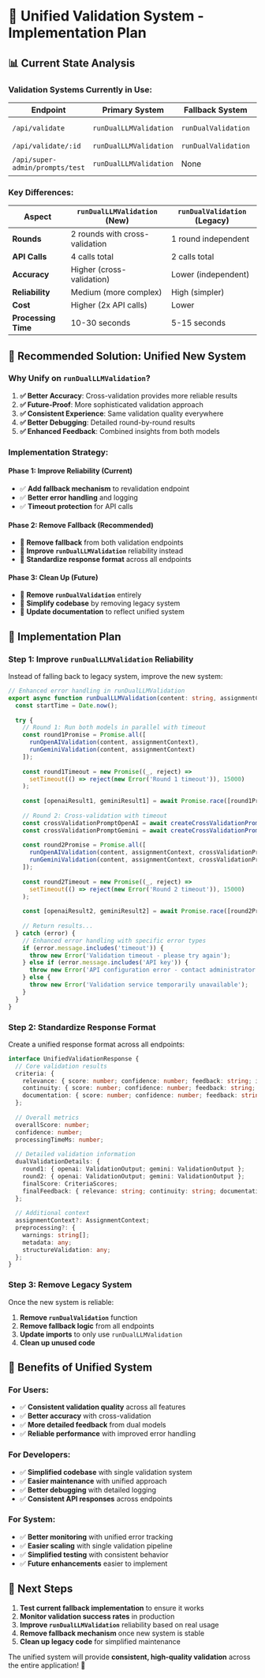 # 🎯 **Unified Validation System - Implementation Plan**

## **📊 Current State Analysis**

### **Validation Systems Currently in Use:**

| Endpoint | Primary System | Fallback System | Status |
|----------|---------------|-----------------|---------|
| `/api/validate` | `runDualLLMValidation` | `runDualValidation` | ✅ Working |
| `/api/validate/:id` | `runDualLLMValidation` | `runDualValidation` | ✅ Fixed |
| `/api/super-admin/prompts/test` | `runDualLLMValidation` | None | ✅ Working |

### **Key Differences:**

| Aspect | `runDualLLMValidation` (New) | `runDualValidation` (Legacy) |
|--------|------------------------------|------------------------------|
| **Rounds** | 2 rounds with cross-validation | 1 round independent |
| **API Calls** | 4 calls total | 2 calls total |
| **Accuracy** | Higher (cross-validation) | Lower (independent) |
| **Reliability** | Medium (more complex) | High (simpler) |
| **Cost** | Higher (2x API calls) | Lower |
| **Processing Time** | 10-30 seconds | 5-15 seconds |

## **🎯 Recommended Solution: Unified New System**

### **Why Unify on `runDualLLMValidation`?**

1. **✅ Better Accuracy**: Cross-validation provides more reliable results
2. **✅ Future-Proof**: More sophisticated validation approach
3. **✅ Consistent Experience**: Same validation quality everywhere
4. **✅ Better Debugging**: Detailed round-by-round results
5. **✅ Enhanced Feedback**: Combined insights from both models

### **Implementation Strategy:**

#### **Phase 1: Improve Reliability (Current)**
- ✅ **Add fallback mechanism** to revalidation endpoint
- ✅ **Better error handling** and logging
- ✅ **Timeout protection** for API calls

#### **Phase 2: Remove Fallback (Recommended)**
- 🔄 **Remove fallback** from both validation endpoints
- 🔄 **Improve `runDualLLMValidation`** reliability instead
- 🔄 **Standardize response format** across all endpoints

#### **Phase 3: Clean Up (Future)**
- 🔄 **Remove `runDualValidation`** entirely
- 🔄 **Simplify codebase** by removing legacy system
- 🔄 **Update documentation** to reflect unified system

## **🚀 Implementation Plan**

### **Step 1: Improve `runDualLLMValidation` Reliability**

Instead of falling back to legacy system, improve the new system:

```typescript
// Enhanced error handling in runDualLLMValidation
export async function runDualLLMValidation(content: string, assignmentContext?: AssignmentContext): Promise<DualValidationOutput> {
  const startTime = Date.now();
  
  try {
    // Round 1: Run both models in parallel with timeout
    const round1Promise = Promise.all([
      runOpenAIValidation(content, assignmentContext),
      runGeminiValidation(content, assignmentContext)
    ]);
    
    const round1Timeout = new Promise((_, reject) => 
      setTimeout(() => reject(new Error('Round 1 timeout')), 15000)
    );
    
    const [openaiResult1, geminiResult1] = await Promise.race([round1Promise, round1Timeout]);
    
    // Round 2: Cross-validation with timeout
    const crossValidationPromptOpenAI = await createCrossValidationPrompt(content, assignmentContext, geminiResult1);
    const crossValidationPromptGemini = await createCrossValidationPrompt(content, assignmentContext, openaiResult1);
    
    const round2Promise = Promise.all([
      runOpenAIValidation(content, assignmentContext, crossValidationPromptOpenAI),
      runGeminiValidation(content, assignmentContext, crossValidationPromptGemini)
    ]);
    
    const round2Timeout = new Promise((_, reject) => 
      setTimeout(() => reject(new Error('Round 2 timeout')), 15000)
    );
    
    const [openaiResult2, geminiResult2] = await Promise.race([round2Promise, round2Timeout]);
    
    // Return results...
  } catch (error) {
    // Enhanced error handling with specific error types
    if (error.message.includes('timeout')) {
      throw new Error('Validation timeout - please try again');
    } else if (error.message.includes('API key')) {
      throw new Error('API configuration error - contact administrator');
    } else {
      throw new Error('Validation service temporarily unavailable');
    }
  }
}
```

### **Step 2: Standardize Response Format**

Create a unified response format across all endpoints:

```typescript
interface UnifiedValidationResponse {
  // Core validation results
  criteria: {
    relevance: { score: number; confidence: number; feedback: string; issues: string[] };
    continuity: { score: number; confidence: number; feedback: string; issues: string[] };
    documentation: { score: number; confidence: number; feedback: string; issues: string[] };
  };
  
  // Overall metrics
  overallScore: number;
  confidence: number;
  processingTimeMs: number;
  
  // Detailed validation information
  dualValidationDetails: {
    round1: { openai: ValidationOutput; gemini: ValidationOutput };
    round2: { openai: ValidationOutput; gemini: ValidationOutput };
    finalScore: CriteriaScores;
    finalFeedback: { relevance: string; continuity: string; documentation: string };
  };
  
  // Additional context
  assignmentContext?: AssignmentContext;
  preprocessing?: {
    warnings: string[];
    metadata: any;
    structureValidation: any;
  };
}
```

### **Step 3: Remove Legacy System**

Once the new system is reliable:

1. **Remove `runDualValidation`** function
2. **Remove fallback logic** from all endpoints
3. **Update imports** to only use `runDualLLMValidation`
4. **Clean up unused code**

## **🎯 Benefits of Unified System**

### **For Users:**
- ✅ **Consistent validation quality** across all features
- ✅ **Better accuracy** with cross-validation
- ✅ **More detailed feedback** from dual models
- ✅ **Reliable performance** with improved error handling

### **For Developers:**
- ✅ **Simplified codebase** with single validation system
- ✅ **Easier maintenance** with unified approach
- ✅ **Better debugging** with detailed logging
- ✅ **Consistent API responses** across endpoints

### **For System:**
- ✅ **Better monitoring** with unified error tracking
- ✅ **Easier scaling** with single validation pipeline
- ✅ **Simplified testing** with consistent behavior
- ✅ **Future enhancements** easier to implement

## **🚀 Next Steps**

1. **Test current fallback implementation** to ensure it works
2. **Monitor validation success rates** in production
3. **Improve `runDualLLMValidation`** reliability based on real usage
4. **Remove fallback mechanism** once new system is stable
5. **Clean up legacy code** for simplified maintenance

The unified system will provide **consistent, high-quality validation** across the entire application! 🎯
